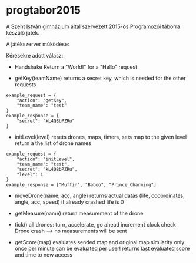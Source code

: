 # progtabor2015
A Szent István gimnázium által szervezett 2015-ös Programozói táborra készülő játék.

A játékszerver működése:

Kérésekre adott válasz:

- Handshake
    Return a "World!" for a "Hello" request

- getKey(teamName)
returns a secret key, which is needed
for the other requests
```
example_request = {
    "action": "getKey",
    "team_name": "test"
}
example_response = {
    "secret": "kL4QBbPZRu"
}
```

- initLevel(level)
resets drones, maps, timers, sets map to the given level
return a the list of drone names
```
example_request = {
    "action": "initLevel",
    "team_name": "test",
    "secret": "kL4QBbPZRu",
    "level": 1
}
example_response = ["Muffin", "Baboo", "Prince_Charming"]
```

- moveDrone(name, acc, angle)
returns actual datas (life, cooordinates, angle, acc, speed)
if already crashed life is 0

- getMeasure(name)
return measurement of the drone

- tick()
all drones: turn, accelerate, go ahead
increment clock
check Drone crash --> no measurements will be sent

- getScore(map)
evaluates sended map and original map similarity
only once per minute can be evaluated per user!
returns last evaluated score and time to new access
